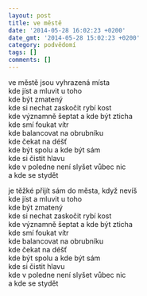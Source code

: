 ```yaml
---
layout: post
title: ve městě
date: '2014-05-28 16:02:23 +0200'
date_gmt: '2014-05-28 15:02:23 +0200'
category: podvědomí
tags: []
comments: []
---
```

<p>ve městě jsou vyhrazená místa<br />
kde jíst a mluvit u toho<br />
kde být zmatený<br />
kde si nechat zaskočit rybí kost<br />
kde významně šeptat a kde být zticha<br />
kde smí foukat vítr<br />
kde balancovat na obrubníku<br />
kde čekat na déšť<br />
kde být spolu a kde být sám<br />
kde si čistit hlavu<br />
kde v poledne není slyšet vůbec nic<br />
a kde se stydět</p>
<p>je těžké přijít sám do města, když nevíš<br />
kde jíst a mluvit u toho<br />
kde být zmatený<br />
kde si nechat zaskočit rybí kost<br />
kde významně šeptat a kde být zticha<br />
kde smí foukat vítr<br />
kde balancovat na obrubníku<br />
kde čekat na déšť<br />
kde být spolu a kde být sám<br />
kde si čistit hlavu<br />
kde v poledne není slyšet vůbec nic<br />
a kde se stydět</p>

